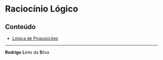# Raciocínio Lógico

## Conteúdo

 - [Lógica de Proposições](modules/logica-de-proposicoes/README.md)

---

**Rodrigo** **L**eite da **S**ilva
